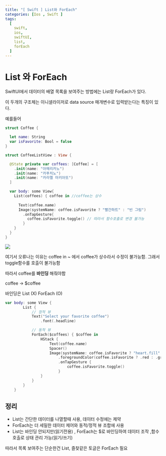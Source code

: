 ```yaml
---
title: "[ Swift ] List와 ForEach"
categories: [Ios , Swift ]
tags:
  [
    swift,
    ios,
    swiftUI,
    list,
    forEach
  ] 
---
```

# List 와 ForEach 

SwiftUI에서 데이터의 배열 목록을 보여주는 방법에는 List랑 ForEach가 있다.

이 두개의 구조체는 이니셜라이저로 data source 매개변수로 입력받는다는 특징이 있다.

예를들어
```swift
struct Coffee {

  let name: String
  var isFavorite: Bool = false
}
```

```swift
struct CoffeeListView : View {

  @State private var coffees: [Coffee] = [
    .init(name: "아메리카노")
    .init(name: "카푸치노")
    .init(name: "카라멜 마키아또")
  ]

  var body: some View{
    List(coffees) { coffee in //coffee는 상수
      
      Text(coffee.name)
      Image(systemName: coffee.isFavorite ? "빨간하트" : "빈 그림")
        .onTapGesture{
          coffee.isFavorite.toggle() // 따라서 함수호출로 변경 불가능
        }
    }
  }
}

```

![](https://miro.medium.com/v2/resize:fit:1168/format:webp/1*iCiV7IabIoiTkoi7ZrcYEg.png)

여기서 오류나는 이유는 coffee in ~ 에서 coffee가 상수라서 수정이 불가능함. 그래서 toggle함수를 호출이 불가능함

따라서 coffee를 **바인딩** 해줘야함 

coffee -> $coffee

바인딩은 List (X) ForEach (O)

```swift
var body: some View {
        List {
            // 정적 뷰
            Text("Select your favorite coffee")
                .font(.headline)

            // 동적 뷰
            ForEach($coffees) { $coffee in
                HStack {
                    Text(coffee.name)
                    Spacer()
                    Image(systemName: coffee.isFavorite ? "heart.fill" : "heart")
                        .foregroundColor(coffee.isFavorite ? .red : .gray)
                        .onTapGesture {
                            coffee.isFavorite.toggle()
                        }
                }
            }
        }
    }
```

## 정리
* List는 간단한 데이터를 나열할때 사용, 데이터 수정에는 제약
* ForEach는 더 세밀한 데이터 제어와 동적/정적 뷰 조합에 사용
* List는 바인딩 안되지만(읽기전용) , ForEach는 $로 바인딩하여 데이터 조작 ,함수호출로 상태 관리 가능(읽기/쓰기)

따라서 목록 보여주는 단순한건 List, 즐찾같은 토글은 ForEach 필요
